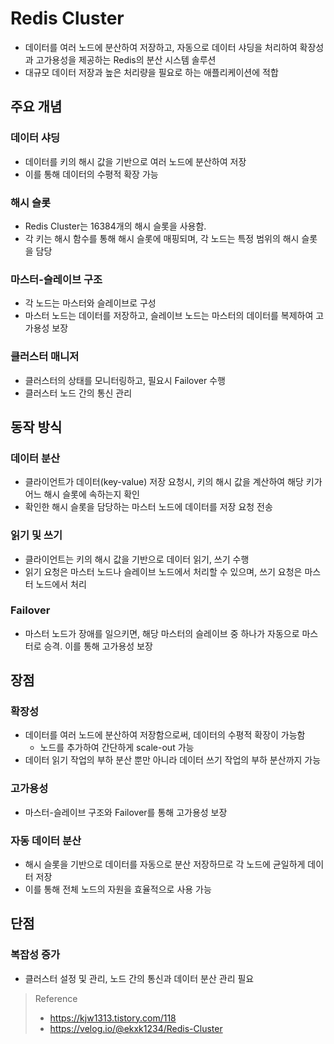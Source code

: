 # Redis Cluster
* 데이터를 여러 노드에 분산하여 저장하고, 자동으로 데이터 샤딩을 처리하여 확장성과 고가용성을 제공하는 Redis의 분산 시스템 솔루션
* 대규모 데이터 저장과 높은 처리량을 필요로 하는 애플리케이션에 적합


## 주요 개념
### 데이터 샤딩
* 데이터를 키의 해시 값을 기반으로 여러 노드에 분산하여 저장
* 이를 통해 데이터의 수평적 확장 가능

### 해시 슬롯
* Redis Cluster는 16384개의 해시 슬롯을 사용함.
* 각 키는 해시 함수를 통해 해시 슬롯에 매핑되며, 각 노드는 특정 범위의 해시 슬롯을 담당

### 마스터-슬레이브 구조
* 각 노드는 마스터와 슬레이브로 구성
* 마스터 노드는 데이터를 저장하고, 슬레이브 노드는 마스터의 데이터를 복제하여 고가용성 보장

### 클러스터 매니저
* 클러스터의 상태를 모니터링하고, 필요시 Failover 수행
* 클러스터 노드 간의 통신 관리


## 동작 방식
### 데이터 분산
* 클라이언트가 데이터(key-value) 저장 요청시, 키의 해시 값을 계산하여 해당 키가 어느 해시 슬롯에 속하는지 확인 
* 확인한 해시 슬롯을 담당하는 마스터 노드에 데이터를 저장 요청 전송

### 읽기 및 쓰기
* 클라이언트는 키의 해시 값을 기반으로 데이터 읽기, 쓰기 수행
* 읽기 요청은 마스터 노드나 슬레이브 노드에서 처리할 수 있으며, 쓰기 요청은 마스터 노드에서 처리

### Failover
* 마스터 노드가 장애를 일으키면, 해당 마스터의 슬레이브 중 하나가 자동으로 마스터로 승격. 이를 통해 고가용성 보장


## 장점
### 확장성
* 데이터를 여러 노드에 분산하여 저장함으로써, 데이터의 수평적 확장이 가능함
  * 노드를 추가하여 간단하게 scale-out 가능
* 데이터 읽기 작업의 부하 분산 뿐만 아니라 데이터 쓰기 작업의 부하 분산까지 가능

### 고가용성
* 마스터-슬레이브 구조와 Failover를 통해 고가용성 보장

### 자동 데이터 분산
* 해시 슬롯을 기반으로 데이터를 자동으로 분산 저장하므로 각 노드에 균일하게 데이터 저장
* 이를 통해 전체 노드의 자원을 효율적으로 사용 가능


## 단점
### 복잡성 증가
* 클러스터 설정 및 관리, 노드 간의 통신과 데이터 분산 관리 필요


> Reference
> * https://kjw1313.tistory.com/118
> * https://velog.io/@ekxk1234/Redis-Cluster

